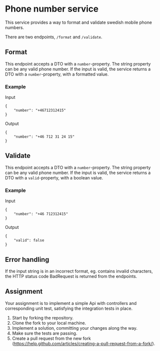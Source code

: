 # Phone number service

This service provides a way to format and validate swedish mobile phone numbers.

There are two endpoints, ```/format``` and ```/validate```.

## Format

This endpoint accepts a DTO with a ```number```-property. The string property can be any valid phone number. If the input is valid, the service returns a DTO with a ```number```-property, with a formatted value.

### Example

Input
```
{
    "number": "+46712312415"
}
```

Output
```
{
    "number": "+46 712 31 24 15"
}
```

## Validate

This endpoint accepts a DTO with a ```number```-property. The string property can be any valid phone number. If the input is valid, the service returns a DTO with a ```valid```-property, with a boolean value.

### Example

Input
```
{
    "number": "+46 712312415"
}
```

Output
```
{
    "valid": false
}
```


## Error handling

If the input string is in an incorrect format, eg. contains invalid characters, the HTTP status code BadRequest is returned from the endpoints.

## Assignment

Your assignment is to implement a simple Api with controllers and corresponding unit test, satisfying the integration tests in place.

1. Start by forking the repository.
2. Clone the fork to your local machine.
3. Implement a solution, committing your changes along the way.
4. Make sure the tests are passing.
5. Create a pull request from the new fork (https://help.github.com/articles/creating-a-pull-request-from-a-fork/).

